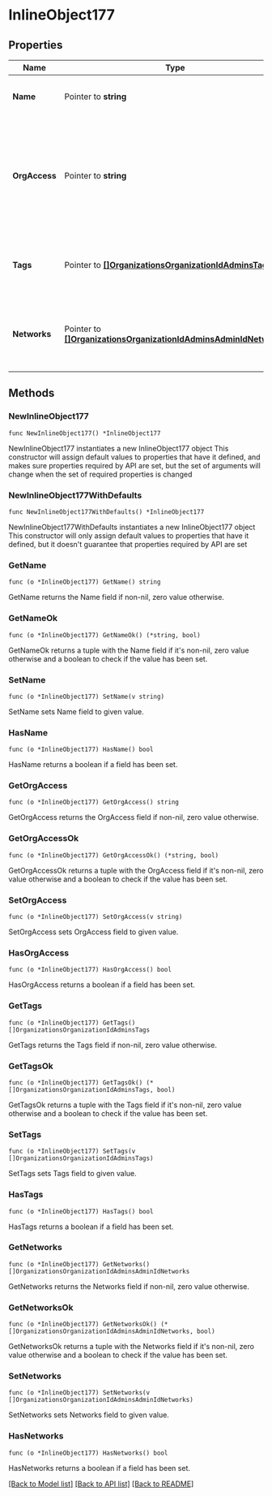 # InlineObject177

## Properties

Name | Type | Description | Notes
------------ | ------------- | ------------- | -------------
**Name** | Pointer to **string** | The name of the dashboard administrator | [optional] 
**OrgAccess** | Pointer to **string** | The privilege of the dashboard administrator on the organization. Can be one of &#39;full&#39;, &#39;read-only&#39;, &#39;enterprise&#39; or &#39;none&#39; | [optional] 
**Tags** | Pointer to [**[]OrganizationsOrganizationIdAdminsTags**](OrganizationsOrganizationIdAdminsTags.md) | The list of tags that the dashboard administrator has privileges on | [optional] 
**Networks** | Pointer to [**[]OrganizationsOrganizationIdAdminsAdminIdNetworks**](OrganizationsOrganizationIdAdminsAdminIdNetworks.md) | The list of networks that the dashboard administrator has privileges on | [optional] 

## Methods

### NewInlineObject177

`func NewInlineObject177() *InlineObject177`

NewInlineObject177 instantiates a new InlineObject177 object
This constructor will assign default values to properties that have it defined,
and makes sure properties required by API are set, but the set of arguments
will change when the set of required properties is changed

### NewInlineObject177WithDefaults

`func NewInlineObject177WithDefaults() *InlineObject177`

NewInlineObject177WithDefaults instantiates a new InlineObject177 object
This constructor will only assign default values to properties that have it defined,
but it doesn't guarantee that properties required by API are set

### GetName

`func (o *InlineObject177) GetName() string`

GetName returns the Name field if non-nil, zero value otherwise.

### GetNameOk

`func (o *InlineObject177) GetNameOk() (*string, bool)`

GetNameOk returns a tuple with the Name field if it's non-nil, zero value otherwise
and a boolean to check if the value has been set.

### SetName

`func (o *InlineObject177) SetName(v string)`

SetName sets Name field to given value.

### HasName

`func (o *InlineObject177) HasName() bool`

HasName returns a boolean if a field has been set.

### GetOrgAccess

`func (o *InlineObject177) GetOrgAccess() string`

GetOrgAccess returns the OrgAccess field if non-nil, zero value otherwise.

### GetOrgAccessOk

`func (o *InlineObject177) GetOrgAccessOk() (*string, bool)`

GetOrgAccessOk returns a tuple with the OrgAccess field if it's non-nil, zero value otherwise
and a boolean to check if the value has been set.

### SetOrgAccess

`func (o *InlineObject177) SetOrgAccess(v string)`

SetOrgAccess sets OrgAccess field to given value.

### HasOrgAccess

`func (o *InlineObject177) HasOrgAccess() bool`

HasOrgAccess returns a boolean if a field has been set.

### GetTags

`func (o *InlineObject177) GetTags() []OrganizationsOrganizationIdAdminsTags`

GetTags returns the Tags field if non-nil, zero value otherwise.

### GetTagsOk

`func (o *InlineObject177) GetTagsOk() (*[]OrganizationsOrganizationIdAdminsTags, bool)`

GetTagsOk returns a tuple with the Tags field if it's non-nil, zero value otherwise
and a boolean to check if the value has been set.

### SetTags

`func (o *InlineObject177) SetTags(v []OrganizationsOrganizationIdAdminsTags)`

SetTags sets Tags field to given value.

### HasTags

`func (o *InlineObject177) HasTags() bool`

HasTags returns a boolean if a field has been set.

### GetNetworks

`func (o *InlineObject177) GetNetworks() []OrganizationsOrganizationIdAdminsAdminIdNetworks`

GetNetworks returns the Networks field if non-nil, zero value otherwise.

### GetNetworksOk

`func (o *InlineObject177) GetNetworksOk() (*[]OrganizationsOrganizationIdAdminsAdminIdNetworks, bool)`

GetNetworksOk returns a tuple with the Networks field if it's non-nil, zero value otherwise
and a boolean to check if the value has been set.

### SetNetworks

`func (o *InlineObject177) SetNetworks(v []OrganizationsOrganizationIdAdminsAdminIdNetworks)`

SetNetworks sets Networks field to given value.

### HasNetworks

`func (o *InlineObject177) HasNetworks() bool`

HasNetworks returns a boolean if a field has been set.


[[Back to Model list]](../README.md#documentation-for-models) [[Back to API list]](../README.md#documentation-for-api-endpoints) [[Back to README]](../README.md)


